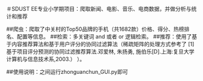  ＃SDUST EE专业小学期项目：爬取新闻、电影、音乐、电商数据，并做分析与统计和推荐
 
 ##爬虫：爬取了中关村的Top50品牌的手机（共1682款）价格、得分、热榜排名、配置等信息。
 ##检索：多关键词 and 或者 or 逻辑检索。
 ##推荐：使用了基于内容推荐算法和基于用户评分的协同过滤算法（稀疏矩阵的处理方式参考了 [1]基于项目评分预测的协同过滤推荐算法.邓爱林,  朱扬勇,  施伯乐[D].上海:复旦大学 计算机与信息技术系,2003.）
）。
 
 
 ##使用说明：之间运行zhonguanchun_GUI.py即可
 
 
 
